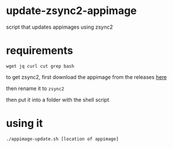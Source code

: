 # update-zsync2-appimage
script that updates appimages using zsync2

# requirements

``wget jq curl cut grep bash``

to get zsync2, first download the appimage from the releases [here](https://github.com/AppImage/zsync2/releases)

then rename it to ``zsync2``

then put it into a folder with the shell script

# using it
``./appimage-update.sh [location of appimage]``
